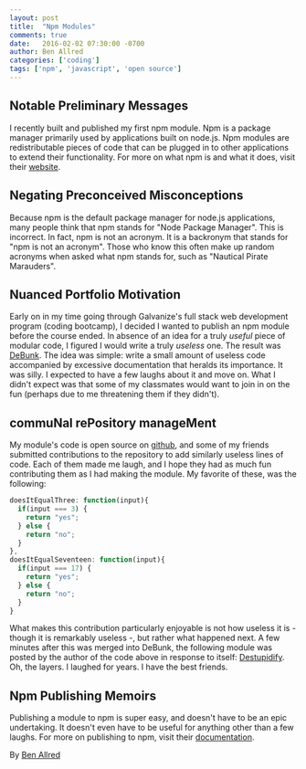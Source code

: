 ```yaml
---
layout: post
title:  "Npm Modules"
comments: true
date:   2016-02-02 07:30:00 -0700
author: Ben Allred
categories: ['coding']
tags: ['npm', 'javascript', 'open source']
---
```


## Notable Preliminary Messages

I recently built and published my first npm module. Npm is a package manager primarily used by applications built on node.js. Npm modules are redistributable pieces of code that can be plugged in to other applications to extend their functionality. For more on what npm is and what it does, visit their [website](https://www.npmjs.com/).

## Negating Preconceived Misconceptions

Because npm is the default package manager for node.js applications, many people think that npm stands for "Node Package Manager". This is incorrect. In fact, npm is not an acronym. It is a backronym that stands for "npm is not an acronym". Those who know this often make up random acronyms when asked what npm stands for, such as "Nautical Pirate Marauders".

## Nuanced Portfolio Motivation

Early on in my time going through Galvanize's full stack web development program (coding bootcamp), I decided I wanted to publish an npm module before the course ended. In absence of an idea for a truly _useful_ piece of modular code, I figured I would write a truly _useless_ one. The result was  [DeBunk](https://www.npmjs.com/package/debunk). The idea was simple: write a small amount of useless code accompanied by excessive documentation that heralds its importance. It was silly. I expected to have a few laughs about it and move on. What I didn't expect was that some of my classmates would want to join in on the fun (perhaps due to me threatening them if they didn't).

## commuNal rePository manageMent

My module's code is open source on [github](https://www.github.com/skuttleman/debunk), and some of my friends submitted contributions to the repository to add similarly useless lines of code. Each of them made me laugh, and I hope they had as much fun contributing them as I had making the module. My favorite of these, was the following:

```js
doesItEqualThree: function(input){
  if(input === 3) {
    return "yes";
  } else {
    return "no";
  }
},
doesItEqualSeventeen: function(input){
  if(input === 17) {
    return "yes";
  } else {
    return "no";
  }
}
```

What makes this contribution particularly enjoyable is not how useless it is - though it is remarkably useless -, but rather what happened next.
A few minutes after this was merged into DeBunk, the following module was posted by the author of the code above in response to itself:  [Destupidify](https://www.npmjs.com/package/destupidify). Oh, the layers. I laughed for years. I have the best friends.

## Npm Publishing Memoirs

Publishing a module to npm is super easy, and doesn't have to be an epic undertaking. It doesn't even have to be useful for anything other than a few laughs. For more on publishing to npm, visit their [documentation](https://docs.npmjs.com/getting-started/publishing-npm-packages).

By [Ben Allred](https://www.github.com/skuttleman)

